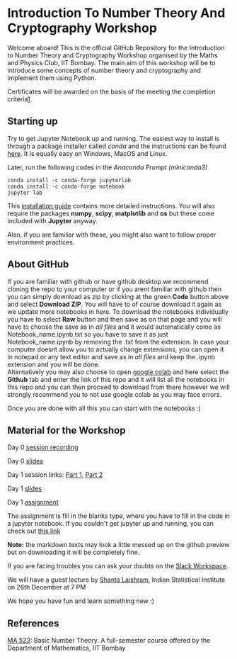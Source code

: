 # Introduction To Number Theory And Cryptography Workshop

Welcome aboard! This is the official GitHub Repository for the Introduction to Number Theory and Cryptography Workshop organised by the Maths and Physics Club, IIT Bombay. 
The main aim of this workshop will be to introduce some concepts of number theory and cryptography and implement them using Python.

Certificates will be awarded on the basis of the meeting the completion criteria[1](/Number%20Theory).

## Starting up

Try to get Jupyter Notebook up and running. The easiest way to install is through a package installer called *conda* and the instructions can be found [here](https://www.anaconda.com/products/individual). It is equally easy on Windows, MacOS and Linux.

Later, run the following codes in the *Anaconda Prompt (miniconda3)*
```
conda install -c conda-forge jupyterlab
conda install -c conda-forge notebook
jupyter lab
```
This [installation guide](https://jupyterlab.readthedocs.io/en/stable/getting_started/installation.html) contains more detailed instructions.
You will also require the packages **numpy**, **scipy**, **matplotlib** and **os** but these come included with **Jupyter** anyway.<br>

Also, if you are familiar with these, you might also want to follow proper environment practices.

## About GitHub

If you are familiar with github or have github desktop we recommend cloning the repo to your computer or if you arent familiar with github then you can simply download as zip by clicking at the green **Code** button above and select **Download ZIP**. You will have to of course download it again as we update more notebooks in here.
To download the notebooks individually you have to select **Raw** button and then save as on that page and you will have to choose the save as in *all files* and it would automatically come as Notebook_name.ipynb.txt so you have to save it as just Notebook_name.ipynb by removing the .txt from the extension. In case your computer doesnt allow you to actually change extensions, you can open it in notepad or any text editor and save as in *all files* and keep the .ipynb extension and you will be done.<br>
Alternatively you may also choose to open [google colab](https://colab.research.google.com/) and here select the **Github** tab and enter the link of this repo and it will list all the notebooks in this repo and you can then proceed to download from there however we will strongly recommend you to not use google colab as you may face errors. 

Once you are done with all this you can start with the notebooks :)

## Material for the Workshop

Day 0 [session recording](https://drive.google.com/file/d/1SeQPHmDuDhe_lZz6MRtx5ymNXKn6ADLI/view?usp=drivesdk)

Day 0 [slides](Number%20Theory/Slides/Day%200.pdf)

Day 1 session links: [Part 1](https://drive.google.com/file/d/1ZZmoPK2yrnuXBdOJUlYcva9MBBxh2qVl/view?usp=drivesdk), [Part 2](https://drive.google.com/file/d/1umh3L-pebj3T6VHnXRgaSe2qg95FwTKy/view?usp=drivesdk)

Day 1 [slides](Number%20Theory/Slides/Day%201.pdf)

Day 1 [assignment](Number%20Theory/Assignments/Day%201%20Assignment.ipynb)

The assignment is fill in the blanks type, where you have to fill in the code in a jupyter notebook. If you couldn't get jupyter up and running, you can check out [this link](https://youtu.be/CwFq3YDU6_Y)

**Note:** the markdown texts may look a little messed up on the github preview but on downloading it will be completely fine.

If you are facing troubles you can ask your doubts on the [Slack Workspace](https://join.slack.com/t/numbertheorymnp/shared_invite/zt-k2soxcki-KjB45dA0FehDKvTWN9KBOQ).<br>

We will have a guest lecture by [Shanta Laishram](https://www.isical.ac.in/shanta-laishram), Indian Statistical Institute on 26th December at 7 PM

We hope you have fun and learn something new :)

## References

[MA 523](http://www.math.iitb.ac.in/Academics/course_resources.php): Basic Number Theory. A full-semester course offered by the Department of Mathematics, IIT Bombay<br>
